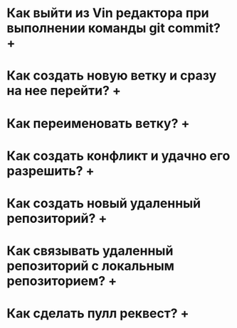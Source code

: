 # Как выйти из Vin редактора при выполнении команды git commit? +

# Как создать новую ветку и сразу на нее перейти? +

# Как переименовать ветку? +

# Как создать конфликт и удачно его разрешить? +

# Как создать новый удаленный репозиторий? +

# Как связывать удаленный репозиторий с локальным репозиторием? +

# Как сделать пулл реквест? +